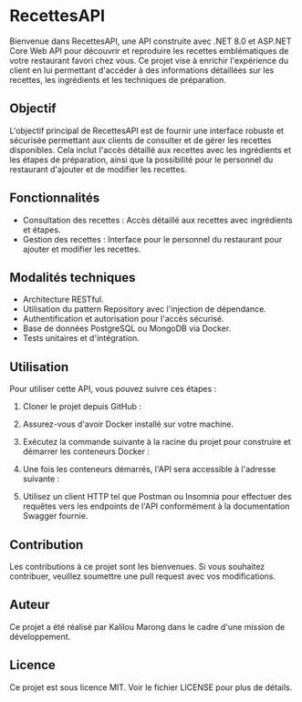 # RecettesAPI

Bienvenue dans RecettesAPI, une API construite avec .NET 8.0 et ASP.NET Core Web API pour découvrir et reproduire les recettes emblématiques de votre restaurant favori chez vous. Ce projet vise à enrichir l'expérience du client en lui permettant d'accéder à des informations détaillées sur les recettes, les ingrédients et les techniques de préparation.

## Objectif

L'objectif principal de RecettesAPI est de fournir une interface robuste et sécurisée permettant aux clients de consulter et de gérer les recettes disponibles. Cela inclut l'accès détaillé aux recettes avec les ingrédients et les étapes de préparation, ainsi que la possibilité pour le personnel du restaurant d'ajouter et de modifier les recettes.

## Fonctionnalités

- Consultation des recettes : Accès détaillé aux recettes avec ingrédients et étapes.
- Gestion des recettes : Interface pour le personnel du restaurant pour ajouter et modifier les recettes.

## Modalités techniques

- Architecture RESTful.
- Utilisation du pattern Repository avec l'injection de dépendance.
- Authentification et autorisation pour l'accès sécurisé.
- Base de données PostgreSQL ou MongoDB via Docker.
- Tests unitaires et d'intégration.

## Utilisation

Pour utiliser cette API, vous pouvez suivre ces étapes :

1. Cloner le projet depuis GitHub :

2. Assurez-vous d'avoir Docker installé sur votre machine.

3. Exécutez la commande suivante à la racine du projet pour construire et démarrer les conteneurs Docker :

4. Une fois les conteneurs démarrés, l'API sera accessible à l'adresse suivante :

5. Utilisez un client HTTP tel que Postman ou Insomnia pour effectuer des requêtes vers les endpoints de l'API conformément à la documentation Swagger fournie.


## Contribution

Les contributions à ce projet sont les bienvenues. Si vous souhaitez contribuer, veuillez soumettre une pull request avec vos modifications.

## Auteur

Ce projet a été réalisé par Kalilou Marong dans le cadre d'une mission de développement.

## Licence

Ce projet est sous licence MIT. Voir le fichier LICENSE pour plus de détails.
